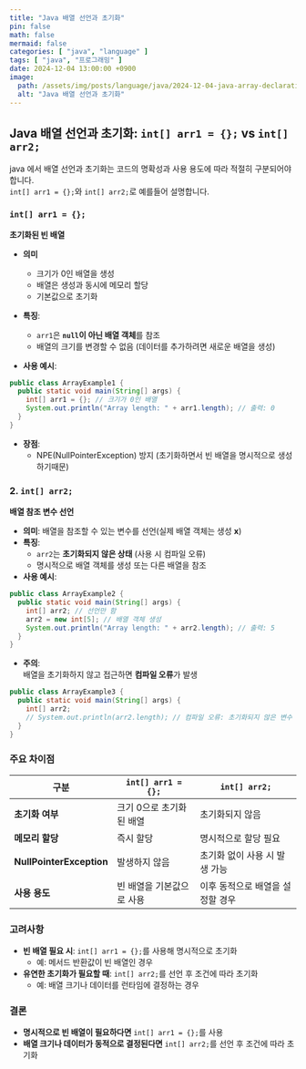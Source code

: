 ```yaml
---
title: "Java 배열 선언과 초기화"
pin: false
math: false
mermaid: false
categories: [ "java", "language" ]
tags: [ "java", "프로그래밍" ]
date: 2024-12-04 13:00:00 +0900
image:
  path: /assets/img/posts/language/java/2024-12-04-java-array-declaration-and-initialization/20241204-14-01-00.png
  alt: "Java 배열 선언과 초기화"
---
```


## Java 배열 선언과 초기화: `int[] arr1 = {};` vs `int[] arr2;`

java 에서 배열 선언과 초기화는 코드의 명확성과 사용 용도에 따라 적절히 구분되어야 합니다.  
`int[] arr1 = {};`와 `int[] arr2;`로 예를들어 설명합니다.

### `int[] arr1 = {};`

**초기화된 빈 배열**

- **의미**
  - 크기가 0인 배열을 생성
  - 배열은 생성과 동시에 메모리 할당
  - 기본값으로 초기화

- **특징**:
  - `arr1`은 **`null`이 아닌 배열 객체**를 참조
  - 배열의 크기를 변경할 수 없음 (데이터를 추가하려면 새로운 배열을 생성)

- **사용 예시**:

```java
public class ArrayExample1 {
  public static void main(String[] args) {
    int[] arr1 = {}; // 크기가 0인 배열
    System.out.println("Array length: " + arr1.length); // 출력: 0
  }
}
```

- **장점**:
  - NPE(NullPointerException) 방지 (초기화하면서 빈 배열을 명시적으로 생성하기때문)

### 2. `int[] arr2;`

**배열 참조 변수 선언**

- **의미**: 배열을 참조할 수 있는 변수를 선언(실제 배열 객체는 생성 **x**)
- **특징**:
  - `arr2`는 **초기화되지 않은 상태** (사용 시 컴파일 오류)
  - 명시적으로 배열 객체를 생성 또는 다른 배열을 참조
- **사용 예시**:

```java
public class ArrayExample2 {
  public static void main(String[] args) {
    int[] arr2; // 선언만 함
    arr2 = new int[5]; // 배열 객체 생성
    System.out.println("Array length: " + arr2.length); // 출력: 5
  }
}
```

- **주의**:  
  배열을 초기화하지 않고 접근하면 **컴파일 오류**가 발생

```java
public class ArrayExample3 {
  public static void main(String[] args) {
    int[] arr2;
    // System.out.println(arr2.length); // 컴파일 오류: 초기화되지 않은 변수 사용
  }
}
```

### 주요 차이점

| 구분                       | `int[] arr1 = {};` | `int[] arr2;`      |
|--------------------------|--------------------|--------------------|
| **초기화 여부**               | 크기 0으로 초기화된 배열     | 초기화되지 않음           |
| **메모리 할당**               | 즉시 할당              | 명시적으로 할당 필요        |
| **NullPointerException** | 발생하지 않음            | 초기화 없이 사용 시 발생 가능  |
| **사용 용도**                | 빈 배열을 기본값으로 사용     | 이후 동적으로 배열을 설정할 경우 |

### 고려사항

- **빈 배열 필요 시**: `int[] arr1 = {};`를 사용해 명시적으로 초기화
  - 예: 메서드 반환값이 빈 배열인 경우
- **유연한 초기화가 필요할 때**: `int[] arr2;`를 선언 후 조건에 따라 초기화
  - 예: 배열 크기나 데이터를 런타임에 결정하는 경우

### 결론

- **명시적으로 빈 배열이 필요하다면** `int[] arr1 = {};`를 사용
- **배열 크기나 데이터가 동적으로 결정된다면** `int[] arr2;`를 선언 후 조건에 따라 초기화

